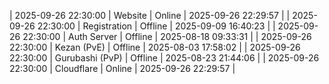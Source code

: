 | 2025-09-26 22:30:00 | Website | Online | 2025-09-26 22:29:57 |
| 2025-09-26 22:30:00 | Registration | Offline | 2025-09-09 16:40:23 |
| 2025-09-26 22:30:00 | Auth Server | Offline | 2025-08-18 09:33:31 |
| 2025-09-26 22:30:00 | Kezan (PvE) | Offline | 2025-08-03 17:58:02 |
| 2025-09-26 22:30:00 | Gurubashi (PvP) | Offline | 2025-08-23 21:44:06 |
| 2025-09-26 22:30:00 | Cloudflare | Online | 2025-09-26 22:29:57 |
